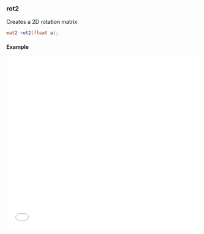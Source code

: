 ### rot2
Creates a 2D rotation matrix 

```glsl
mat2 rot2(float a);
```

#### Example
<iframe width="100%" height="450px" src="/sculpture/-LeU7VpzLP0VejOscP9v?example=true&embed=true" frameborder="0"></iframe>